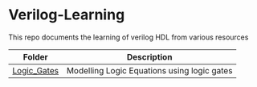 # Verilog-Learning
This repo documents the learning of verilog HDL from various resources

|    Folder   | Description                                 |
|-------------|---------------------------------------------|
| [Logic_Gates](https://github.com/embedded-explorer/Verilog-Learning/tree/main/Logic_Gates) | Modelling Logic Equations using logic gates |
